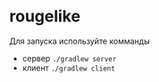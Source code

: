 # rougelike

Для запуска используйте комманды
- сервер `./gradlew server`
- клиент `./gradlew client`